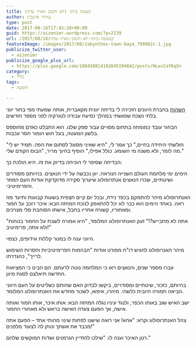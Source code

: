 ```yaml
---
title: מעשה ביווני (לא חשוב מאיזו עדה)
author: נמרוד איזנברג
type: post
date: 2017-08-16T17:43:28+00:00
guid: https://aizenimr.wordpress.com/?p=2139
url: /2017/08/16/מעשה-ביווני-לא-חשוב-מאיזו-עדה/
featureImage: /images/2017/08/zakynthos-town-baya_799982c-1.jpg
publicize_twitter_user:
  - aizenimr
publicize_google_plus_url:
  - https://plus.google.com/108430814102045194842/posts/HLecCafKq5n
category:
  - כללי
tags:
  - חופשה

---
```

[השהות][1]&nbsp;בחברת היוונים הזכירה לי בדיחה יוונית מקאברית, אותה שמעתי מפי בחור יווני בלתי נשכח שפגשתי במהלך נסיעת עבודה לטורקיה לפני מספר חודשים.

הבחור עובד כמומחה בתחום מסויים עבור ספק שלנו. הוא התבלט כאדם מחוספס בלשון המעטה, בעל חוש הומור חסר עכבות.

"חולשתי היחידה בחיים," כך אמר לי, "היא שאיני מסוגל לסתום את הפה. תמיד יש לי מה לומר, ולא משנה מי השומע. כולל אפילו," הוסיף בחיוך מריר, "הבוס הקודם שלי."

הבדיחה שסיפר לי הוכיחה בדיוק את זה. היא הולכת כך:

הימים ימי מלחמת העולם השנייה הנוראה. יוון נכבשה על ידי הנאצים. בהיותם מסודרים ושיטתיים, שכרו הנאצים אנתרופולוג שיערוך סקירה מדוקדקת אודות העם המוזר והפרימיטיבי.

האנתרופולוג מיהר להתמקם בכפר נידח, ובכל יום קיים תצפית בשעות קבועות ותיעד מה ראה. באחד הימים הוא כבר לא יכל להתאפק לנוכח המחזה הבא: איכר רוכב על חמור ומאחוריו, קשורה אחריו בחבל, אישתו הסוחבת סלי מצרכים.

"אתה לא מתבייש?!" זעק האנתרופולוג המלומד, "היא אמורה לשבת על החמור בנוחות ולא אתה, פרימיטיב!"

היווני ענה לו במטר קללות וגידופים, כצפוי.

מיהר האנרופולוג להגיש דו"ח מפורט אודות "הבהמות הפרימיטיביות וחסרות השימוש לרייך", כהגדרתו.

עברו מספר שנים, והנאצים ראו כי המלחמה נוטה לרעתם. הם הבינו כי המציאות החדשה תיאלצם לסגת מיוון.

בהיותם, כזכור, שיטתיים ומסודרים, ביקשו לבדוק האם שהותם כשליטים על העם היווני הביאה תמורה חיובית כלשהי. מיהרו, איפוא, לשכור מחדש את האנתרופולוג המלומד.

ישב האיש שוב באותו הכפר, ולנגד עיניו נגלה המחזה הבא: אותו איכר, אותו חמור ואותה אישה, אך הפעם צעדה האישה בראש ולא מאחורי החמור.

צהל האנתרופולוג וקרא: "אהא! אני רואה שישנו לפחות שינוי מהותי אחד &#8211; הפעם אתה מכבד את אשתך ונותן לה לצעוד מלפנים!"

רטן האיכר וענה לו: "שילכו להזדיין הגרמנים ושדות המוקשים שלהם."

 [1]: /2017/08/15/%D7%A8%D7%A1%D7%99%D7%A1%D7%99%D7%9D-%D7%9E%D7%96%D7%A7%D7%99%D7%A0%D7%98%D7%95%D7%A1-2017/